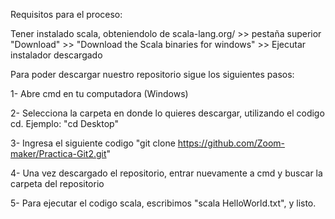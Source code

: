 Requisitos para el proceso: 

Tener instalado scala, obteniendolo de scala-lang.org/ >> pestaña superior "Download" >> "Download the Scala binaries for windows" >> Ejecutar instalador descargado

Para poder descargar nuestro repositorio sigue los siguientes pasos:

1- Abre cmd en tu computadora (Windows)

2- Selecciona la carpeta en donde lo quieres descargar, utilizando el codigo cd. Ejemplo: "cd Desktop" 

3- Ingresa el siguiente codigo "git clone https://github.com/Zoom-maker/Practica-Git2.git" 

4- Una vez descargado el repositorio, entrar nuevamente a cmd y buscar la carpeta del repositorio

5- Para ejecutar el codigo scala, escribimos "scala HelloWorld.txt", y listo.
 